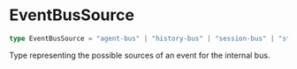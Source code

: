 # EventBusSource

```ts
type EventBusSource = "agent-bus" | "history-bus" | "session-bus" | "state-bus" | "storage-bus" | "swarm-bus" | "execution-bus" | "policy-bus";
```

Type representing the possible sources of an event for the internal bus.
